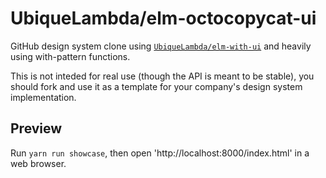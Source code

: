 # UbiqueLambda/elm-octocopycat-ui

GitHub design system clone using [`UbiqueLambda/elm-with-ui`](https://github.com/UbiqueLambda/elm-with-ui) and heavily using with-pattern functions.

This is not inteded for real use (though the API is meant to be stable), you should fork and use it as a template for your company's design system implementation.


## Preview

Run `yarn run showcase`, then open 'http://localhost:8000/index.html' in a web browser.
